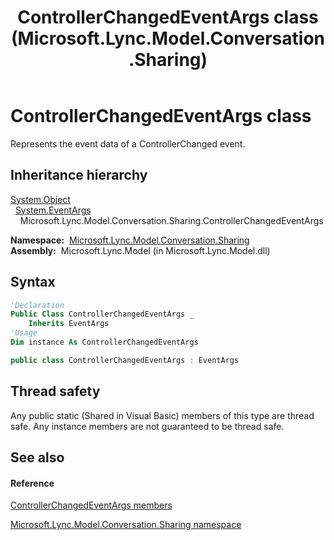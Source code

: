 ﻿---
title: ControllerChangedEventArgs class (Microsoft.Lync.Model.Conversation.Sharing)
TOCTitle: ControllerChangedEventArgs class
ms:assetid: T:Microsoft.Lync.Model.Conversation.Sharing.ControllerChangedEventArgs_DI_3_UC_OCS14MrefLyncWPF
ms:mtpsurl: https://msdn.microsoft.com/en-us/library/microsoft.lync.model.conversation.sharing.controllerchangedeventargs_di_3_uc_ocs14mreflyncwpf(v=office.15)
ms:contentKeyID: 48600363
ms.date: 07/28/2014
mtps_version: v=office.15
f1_keywords:
- Microsoft.Lync.Model.Conversation.Sharing.ControllerChangedEventArgs
dev_langs:
- CSharp
- JScript
- VB
- other
---

# ControllerChangedEventArgs class

Represents the event data of a ControllerChanged event.

## Inheritance hierarchy

[System.Object](http://msdn2.microsoft.com/en-us/library/e5kfa45b)  
  [System.EventArgs](http://msdn2.microsoft.com/en-us/library/118wxtk3)  
    Microsoft.Lync.Model.Conversation.Sharing.ControllerChangedEventArgs  

**Namespace:**  [Microsoft.Lync.Model.Conversation.Sharing](microsoft-lync-model-conversation-sharing-namespace_2.md)  
**Assembly:**  Microsoft.Lync.Model (in Microsoft.Lync.Model.dll)

## Syntax

``` vb
'Declaration
Public Class ControllerChangedEventArgs _
    Inherits EventArgs
'Usage
Dim instance As ControllerChangedEventArgs
```

``` csharp
public class ControllerChangedEventArgs : EventArgs
```

## Thread safety

Any public static (Shared in Visual Basic) members of this type are thread safe. Any instance members are not guaranteed to be thread safe.

## See also

#### Reference

[ControllerChangedEventArgs members](controllerchangedeventargs-members-microsoft-lync-model-conversation-sharing_2.md)

[Microsoft.Lync.Model.Conversation.Sharing namespace](microsoft-lync-model-conversation-sharing-namespace_2.md)

